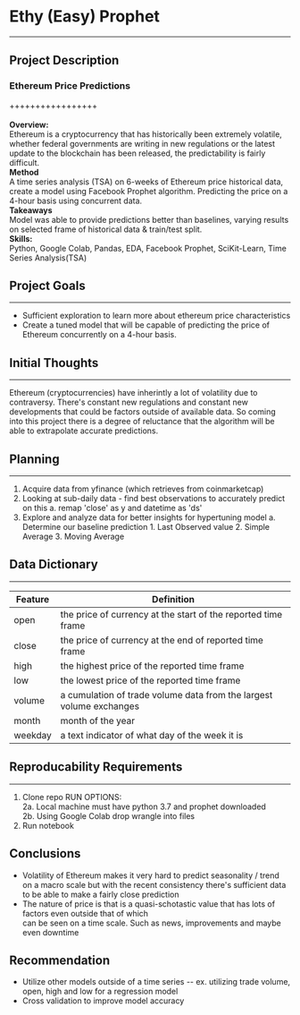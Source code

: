 # Ethy (Easy) Prophet
---
## Project Description
### Ethereum Price Predictions
+++++++++++++++++\
\
**Overview:**\
Ethereum is a cryptocurrency that has historically been extremely volatile, whether federal governments are writing in new regulations or the latest update to the blockchain has been released, the predictability is fairly difficult. \
**Method**\
A time series analysis (TSA) on 6-weeks of Ethereum price historical data, create a model using Facebook Prophet algorithm. Predicting the price on a 4-hour basis using concurrent data.\
**Takeaways**\
Model was able to provide predictions better than baselines, varying results on selected frame of historical data & train/test split.\
**Skills:**\
Python, Google Colab, Pandas, EDA, Facebook Prophet, SciKit-Learn, Time Series Analysis(TSA)

## Project Goals
---
- Sufficient exploration to learn more about ethereum price characteristics
- Create a tuned model that will be capable of predicting the price of Ethereum concurrently on a 4-hour basis.

## Initial Thoughts
--- 
Ethereum (cryptocurrencies) have inherintly a lot of volatility due to contraversy. There's constant new regulations and constant new developments that could be factors outside of available data. So coming into this project there is a degree of reluctance that the algorithm will be able to extrapolate accurate predictions. 

## Planning
--- 
1. Acquire data from yfinance (which retrieves from coinmarketcap)
2. Looking at sub-daily data - find best observations to accurately predict on this
    a. remap 'close' as y and datetime as 'ds'
3. Explore and analyze data for better insights for hypertuning model
    a. Determine our baseline prediction
        1. Last Observed value
        2. Simple Average
        3. Moving Average

## Data Dictionary
--- 
| Feature        | Definition                                   |
| ---            | ---                                          |
| open  | the price of currency at the start of the reported time frame |
| close | the price of currency at the end of reported time frame |
| high | the highest price of the reported time frame |
| low   | the lowest price of the reported time frame |
| volume  | a cumulation of trade volume data from the largest volume exchanges |
| month   | month of the year |
| weekday   | a text indicator of what day of the week it is |


## Reproducability Requirements
---
1. Clone repo
RUN OPTIONS:\
    2a. Local machine must have python 3.7 and prophet downloaded\
    2b. Using Google Colab drop wrangle into files
3. Run notebook

## Conclusions 
- Volatility of Ethereum makes it very hard to predict seasonality / trend on a macro scale but with the recent
consistency there's sufficient data to be able to make a fairly close prediction
- The nature of price is that is a quasi-schotastic value that has lots of factors even outside that of which\
can be seen on a time scale. Such as news, improvements and maybe even downtime

## Recommendation
- Utilize other models outside of a time series -- ex. utilizing trade volume, open, high and low for a regression model
- Cross validation to improve model accuracy